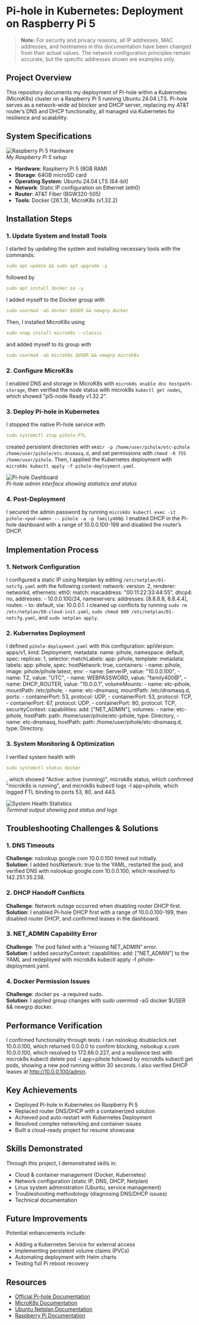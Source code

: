 # Pi-hole in Kubernetes: Deployment on Raspberry Pi 5

> **Note:** For security and privacy reasons, all IP addresses, MAC addresses, and hostnames in this documentation have been changed from their actual values. The network configuration principles remain accurate, but the specific addresses shown are examples only.

## Project Overview

This repository documents my deployment of Pi-hole within a Kubernetes (MicroK8s) cluster on a Raspberry Pi 5 running Ubuntu 24.04 LTS. Pi-hole serves as a network-wide ad blocker and DHCP server, replacing my AT&T router’s DNS and DHCP functionality, all managed via Kubernetes for resilience and scalability.

## System Specifications

![Raspberry Pi 5 Hardware](images/kubepi5physical.JPG)  
*My Raspberry Pi 5 setup*

- **Hardware**: Raspberry Pi 5 (8GB RAM)  
- **Storage**: 64GB microSD card  
- **Operating System**: Ubuntu 24.04 LTS (64-bit)  
- **Network**: Static IP configuration on Ethernet (eth0)  
- **Router**: AT&T Fiber (BGW320-505)  
- **Tools**: Docker (26.1.3), MicroK8s (v1.32.2)

## Installation Steps

### 1. Update System and Install Tools

I started by updating the system and installing necessary tools with the commands: 
```yaml
sudo apt update && sudo apt upgrade -y
```

followed by 
```yaml
sudo apt install docker.io -y
```

I added myself to the Docker group with 

```yaml
sudo usermod -aG docker $USER && newgrp docker
```
Then, I installed MicroK8s using 

```yaml
sudo snap install microk8s --classic
```
and added myself to its group with 

```yaml
sudo usermod -aG microk8s $USER && newgrp microk8s
```

### 2. Configure MicroK8s

I enabled DNS and storage in MicroK8s with ```microk8s enable dns hostpath-storage```, then verified the node status with microk8s ```kubectl get nodes```, which showed "pi5-node Ready <none> <age> v1.32.2".

### 3. Deploy Pi-hole in Kubernetes

I stopped the native Pi-hole service with 

```yaml
sudo systemctl stop pihole-FTL
```
created persistent directories with ```mkdir -p /home/user/pihole/etc-pihole /home/user/pihole/etc-dnsmasq.d```, and set permissions with ```chmod -R 755 /home/user/pihole```. Then, I applied the Kubernetes deployment with ```microk8s kubectl apply -f pihole-deployment.yaml```.

![Pi-hole Dashboard](images/kubepiholedash.png)  
*Pi-hole admin interface showing statistics and status*

### 4. Post-Deployment

I secured the admin password by running ```microk8s kubectl exec -it pihole-<pod-name> -- pihole -a -p family400@```. I enabled DHCP in the Pi-hole dashboard with a range of 10.0.0.100-199 and disabled the router’s DHCP.

## Implementation Process

### 1. Network Configuration

I configured a static IP using Netplan by editing ```/etc/netplan/01-netcfg.yaml``` with the following content: network: version: 2, renderer: networkd, ethernets: eth0: match: macaddress: "00:11:22:33:44:55", dhcp4: no, addresses: - 10.0.0.100/24, nameservers: addresses: [8.8.8.8, 8.8.4.4], routes: - to: default, via: 10.0.0.1. I cleaned up conflicts by running ```sudo rm /etc/netplan/50-cloud-init.yaml```, ```sudo chmod 600 /etc/netplan/01-netcfg.yaml```, and ```sudo netplan apply```.

### 2. Kubernetes Deployment

I defined ```pihole-deployment.yaml``` with this configuration: apiVersion: apps/v1, kind: Deployment, metadata: name: pihole, namespace: default, spec: replicas: 1, selector: matchLabels: app: pihole, template: metadata: labels: app: pihole, spec: hostNetwork: true, containers: - name: pihole, image: pihole/pihole:latest, env: - name: ServerIP, value: "10.0.0.100", - name: TZ, value: "UTC", - name: WEBPASSWORD, value: "family400@", - name: DHCP_ROUTER, value: "10.0.0.1", volumeMounts: - name: etc-pihole, mountPath: /etc/pihole, - name: etc-dnsmasq, mountPath: /etc/dnsmasq.d, ports: - containerPort: 53, protocol: UDP, - containerPort: 53, protocol: TCP, - containerPort: 67, protocol: UDP, - containerPort: 80, protocol: TCP, securityContext: capabilities: add: ["NET_ADMIN"], volumes: - name: etc-pihole, hostPath: path: /home/user/pihole/etc-pihole, type: Directory, - name: etc-dnsmasq, hostPath: path: /home/user/pihole/etc-dnsmasq.d, type: Directory.

### 3. System Monitoring & Optimization

I verified system health with 
```yaml
sudo systemctl status docker
```
, which showed "Active: active (running)", microk8s status, which confirmed "microk8s is running", and microk8s kubectl logs -l app=pihole, which logged FTL binding to ports 53, 80, and 443.

![System Health Statistics](images/getpods.png)  
*Terminal output showing pod status and logs*

## Troubleshooting Challenges & Solutions

### 1. DNS Timeouts

**Challenge**: nslookup google.com 10.0.0.100 timed out initially.  
**Solution**: I added hostNetwork: true to the YAML, restarted the pod, and verified DNS with nslookup google.com 10.0.0.100, which resolved to 142.251.35.238.

### 2. DHCP Handoff Conflicts

**Challenge**: Network outage occurred when disabling router DHCP first.  
**Solution**: I enabled Pi-hole DHCP first with a range of 10.0.0.100-199, then disabled router DHCP, and confirmed leases in the dashboard.

### 3. NET_ADMIN Capability Error

**Challenge**: The pod failed with a “missing NET_ADMIN” error.  
**Solution**: I added securityContext: capabilities: add: ["NET_ADMIN"] to the YAML and redeployed with microk8s kubectl apply -f pihole-deployment.yaml.

### 4. Docker Permission Issues

**Challenge**: docker ps -a required sudo.  
**Solution**: I applied group changes with sudo usermod -aG docker $USER && newgrp docker.

## Performance Verification

I confirmed functionality through tests: I ran nslookup doubleclick.net 10.0.0.100, which returned 0.0.0.0 to confirm blocking, nslookup x.com 10.0.0.100, which resolved to 172.66.0.227, and a resilience test with microk8s kubectl delete pod -l app=pihole followed by microk8s kubectl get pods, showing a new pod running within 30 seconds. I also verified DHCP leases at http://10.0.0.100/admin.

## Key Achievements

- Deployed Pi-hole in Kubernetes on Raspberry Pi 5  
- Replaced router DNS/DHCP with a containerized solution  
- Achieved pod auto-restart with Kubernetes Deployment  
- Resolved complex networking and container issues  
- Built a cloud-ready project for resume showcase

## Skills Demonstrated

Through this project, I demonstrated skills in:  
- Cloud & container management (Docker, Kubernetes)  
- Network configuration (static IP, DNS, DHCP, Netplan)  
- Linux system administration (Ubuntu, service management)  
- Troubleshooting methodology (diagnosing DNS/DHCP issues)  
- Technical documentation

## Future Improvements

Potential enhancements include:  
- Adding a Kubernetes Service for external access  
- Implementing persistent volume claims (PVCs)  
- Automating deployment with Helm charts  
- Testing full Pi reboot recovery

## Resources

- [Official Pi-hole Documentation](https://docs.pi-hole.net/)  
- [MicroK8s Documentation](https://microk8s.io/docs)  
- [Ubuntu Netplan Documentation](https://netplan.readthedocs.io/en/latest/)  
- [Raspberry Pi Documentation](https://www.raspberrypi.com/documentation/)
